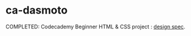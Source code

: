 # ca-dasmoto
COMPLETED: Codecademy Beginner HTML &amp; CSS project : [design spec](https://content.codecademy.com/courses/freelance-1/unit-2/dasmotos-arts_redline.jpg).
